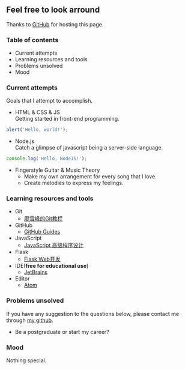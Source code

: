 ## Feel free to look arround
Thanks to [GitHub](https://github.com/) for hosting this page.

### Table of contents
- Current attempts
- Learning resources and tools
- Problems unsolved
- Mood

### Current attempts
Goals that I attempt to accomplish.
- HTML & CSS & JS<br>
Getting started in front-end programming.
```js
alert('Hello, world!');
```
- Node.js<br>
Catch a glimpse of javascript being a server-side language.
```js
console.log('Hello, NodeJS!');
```
- Fingerstyle Guitar & Music Theory<br>
  - Make my own arrangement for every song that I love.<br>
  - Create melodies to express my feelings.<br>

### Learning resources and tools
- Git<br>
  - [廖雪峰的Git教程](https://www.liaoxuefeng.com/wiki/0013739516305929606dd18361248578c67b8067c8c017b000)
- GitHub<br>
  - [GitHub Guides](https://guides.github.com/)
- JavaScript<br>
  - [JavaScript 高级程序设计](https://book.douban.com/subject/10546125/)
- Flask<br>
  - [Flask Web开发](https://book.douban.com/subject/26274202/)
- IDE(__free for educational use__)<br>
  - [JetBrains](http://www.jetbrains.com/)
- Editor<br>
  - [Atom](https://atom.io/)

### Problems unsolved
If you have any suggestion to the questions below, please contact me through [my github](https://github.com/Rabbit-A512).
- Be a postgraduate or start my career?

### Mood
Nothing special.
